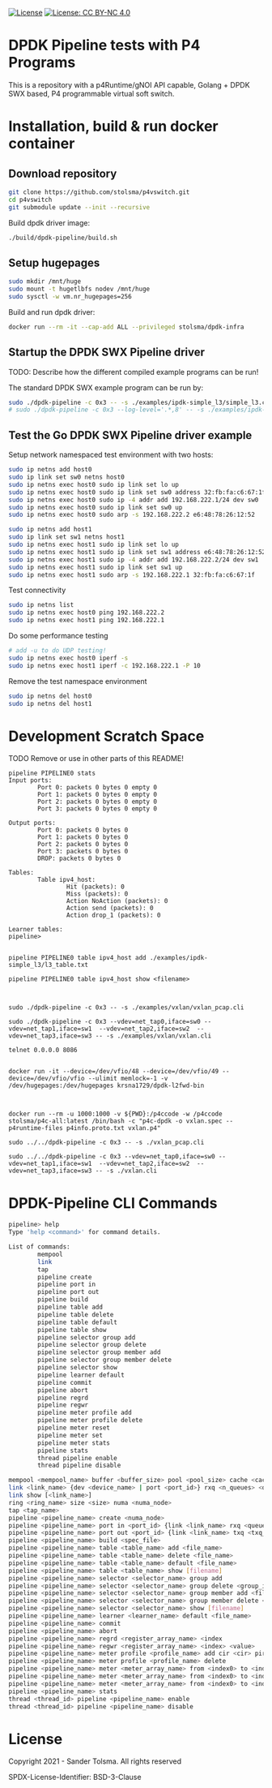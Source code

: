 [![License](https://img.shields.io/badge/License-Apache_2.0-blue.svg)](https://opensource.org/licenses/Apache-2.0)
[![License: CC BY-NC 4.0](https://img.shields.io/badge/License-CC_BY--NC_4.0-lightgrey.svg)](https://creativecommons.org/licenses/by-nc/4.0/)

# DPDK Pipeline tests with P4 Programs

This is a repository with a p4Runtime/gNOI API capable, Golang + DPDK SWX based, P4 programmable virtual soft switch.

# Installation, build & run docker container

## Download repository

``` bash
git clone https://github.com/stolsma/p4vswitch.git
cd p4vswitch
git submodule update --init --recursive
```

Build dpdk driver image:

``` bash
./build/dpdk-pipeline/build.sh 
```

## Setup hugepages

``` bash
sudo mkdir /mnt/huge
sudo mount -t hugetlbfs nodev /mnt/huge
sudo sysctl -w vm.nr_hugepages=256
```

Build and run dpdk driver:

``` bash
docker run --rm -it --cap-add ALL --privileged stolsma/dpdk-infra
```

## Startup the DPDK SWX Pipeline driver

TODO: Describe how the different compiled example programs can be run!

The standard DPDK SWX example program can be run by:

``` bash
sudo ./dpdk-pipeline -c 0x3 -- -s ./examples/ipdk-simple_l3/simple_l3.cli
# sudo ./dpdk-pipeline -c 0x3 --log-level='.*,8' -- -s ./examples/ipdk-simple_l3/simple_l3.cli
```

## Test the Go DPDK SWX Pipeline driver example

Setup network namespaced test environment with two hosts:

``` bash
sudo ip netns add host0
sudo ip link set sw0 netns host0
sudo ip netns exec host0 sudo ip link set lo up
sudo ip netns exec host0 sudo ip link set sw0 address 32:fb:fa:c6:67:1f
sudo ip netns exec host0 sudo ip -4 addr add 192.168.222.1/24 dev sw0
sudo ip netns exec host0 sudo ip link set sw0 up
sudo ip netns exec host0 sudo arp -s 192.168.222.2 e6:48:78:26:12:52

sudo ip netns add host1
sudo ip link set sw1 netns host1
sudo ip netns exec host1 sudo ip link set lo up
sudo ip netns exec host1 sudo ip link set sw1 address e6:48:78:26:12:52
sudo ip netns exec host1 sudo ip -4 addr add 192.168.222.2/24 dev sw1
sudo ip netns exec host1 sudo ip link set sw1 up
sudo ip netns exec host1 sudo arp -s 192.168.222.1 32:fb:fa:c6:67:1f
```

Test connectivity

``` bash
sudo ip netns list
sudo ip netns exec host0 ping 192.168.222.2
sudo ip netns exec host1 ping 192.168.222.1
```

Do some performance testing

``` bash
# add -u to do UDP testing!
sudo ip netns exec host0 iperf -s
sudo ip netns exec host1 iperf -c 192.168.222.1 -P 10
```

Remove the test namespace environment

``` bash
sudo ip netns del host0
sudo ip netns del host1
```

# Development Scratch Space

TODO Remove or use in other parts of this README!

```
pipeline PIPELINE0 stats
Input ports:
        Port 0: packets 0 bytes 0 empty 0
        Port 1: packets 0 bytes 0 empty 0
        Port 2: packets 0 bytes 0 empty 0
        Port 3: packets 0 bytes 0 empty 0

Output ports:
        Port 0: packets 0 bytes 0
        Port 1: packets 0 bytes 0
        Port 2: packets 0 bytes 0
        Port 3: packets 0 bytes 0
        DROP: packets 0 bytes 0

Tables:
        Table ipv4_host:
                Hit (packets): 0
                Miss (packets): 0
                Action NoAction (packets): 0
                Action send (packets): 0
                Action drop_1 (packets): 0

Learner tables:
pipeline>


pipeline PIPELINE0 table ipv4_host add ./examples/ipdk-simple_l3/l3_table.txt

pipeline PIPELINE0 table ipv4_host show <filename>



sudo ./dpdk-pipeline -c 0x3 -- -s ./examples/vxlan/vxlan_pcap.cli

sudo ./dpdk-pipeline -c 0x3 --vdev=net_tap0,iface=sw0 --vdev=net_tap1,iface=sw1  --vdev=net_tap2,iface=sw2  --vdev=net_tap3,iface=sw3 -- -s ./examples/vxlan/vxlan.cli

telnet 0.0.0.0 8086


docker run -it --device=/dev/vfio/48 --device=/dev/vfio/49 --device=/dev/vfio/vfio --ulimit memlock=-1 -v /dev/hugepages:/dev/hugepages krsna1729/dpdk-l2fwd-bin



docker run --rm -u 1000:1000 -v ${PWD}:/p4ccode -w /p4ccode stolsma/p4c-all:latest /bin/bash -c "p4c-dpdk -o vxlan.spec --p4runtime-files p4info.proto.txt vxlan.p4"

sudo ../../dpdk-pipeline -c 0x3 -- -s ./vxlan_pcap.cli

sudo ../../dpdk-pipeline -c 0x3 --vdev=net_tap0,iface=sw0 --vdev=net_tap1,iface=sw1  --vdev=net_tap2,iface=sw2  --vdev=net_tap3,iface=sw3 -- -s ./vxlan.cli

```

# DPDK-Pipeline CLI Commands

``` bash
pipeline> help
Type 'help <command>' for command details.

List of commands:
        mempool
        link
        tap
        pipeline create
        pipeline port in
        pipeline port out
        pipeline build
        pipeline table add
        pipeline table delete
        pipeline table default
        pipeline table show
        pipeline selector group add
        pipeline selector group delete
        pipeline selector group member add
        pipeline selector group member delete
        pipeline selector show
        pipeline learner default
        pipeline commit
        pipeline abort
        pipeline regrd
        pipeline regwr
        pipeline meter profile add
        pipeline meter profile delete
        pipeline meter reset
        pipeline meter set
        pipeline meter stats
        pipeline stats
        thread pipeline enable
        thread pipeline disable

mempool <mempool_name> buffer <buffer_size> pool <pool_size> cache <cache_size> cpu <cpu_id>
link <link_name> {dev <device_name> | port <port_id>} rxq <n_queues> <queue_size> <mempool_name> txq <n_queues> <queue_size> promiscuous {on | off} [rss <qid_0> ... <qid_n>]
link show [<link_name>]
ring <ring_name> size <size> numa <numa_node>
tap <tap_name>
pipeline <pipeline_name> create <numa_node>
pipeline <pipeline_name> port in <port_id> {link <link_name> rxq <queue_id> bsz <burst_size> | ring <ring_name> bsz <burst_size> | source <mempool_name> <file_name> loop <n_loops> | tap <tap_name> mempool <mempool_name> mtu <mtu> bsz <burst_size>
pipeline <pipeline_name> port out <port_id> {link <link_name> txq <txq_id> bsz <burst_size> | ring <ring_name> bsz <burst_size> | sink <file_name> | none | tap <tap_name> bsz <burst_size>
pipeline <pipeline_name> build <spec_file>
pipeline <pipeline_name> table <table_name> add <file_name>
pipeline <pipeline_name> table <table_name> delete <file_name>
pipeline <pipeline_name> table <table_name> default <file_name>
pipeline <pipeline_name> table <table_name> show [filename]
pipeline <pipeline_name> selector <selector_name> group add
pipeline <pipeline_name> selector <selector_name> group delete <group_id>
pipeline <pipeline_name> selector <selector_name> group member add <file_name>
pipeline <pipeline_name> selector <selector_name> group member delete <file_name>
pipeline <pipeline_name> selector <selector_name> show [filename]
pipeline <pipeline_name> learner <learner_name> default <file_name>
pipeline <pipeline_name> commit
pipeline <pipeline_name> abort
pipeline <pipeline_name> regrd <register_array_name> <index
pipeline <pipeline_name> regwr <register_array_name> <index> <value>
pipeline <pipeline_name> meter profile <profile_name> add cir <cir> pir <pir> cbs <cbs> pbs <pbs>
pipeline <pipeline_name> meter profile <profile_name> delete
pipeline <pipeline_name> meter <meter_array_name> from <index0> to <index1> reset
pipeline <pipeline_name> meter <meter_array_name> from <index0> to <index1> set profile <profile_name>
pipeline <pipeline_name> meter <meter_array_name> from <index0> to <index1> stats
pipeline <pipeline_name> stats
thread <thread_id> pipeline <pipeline_name> enable
thread <thread_id> pipeline <pipeline_name> disable
```

# License

Copyright 2021 - Sander Tolsma. All rights reserved

SPDX-License-Identifier: BSD-3-Clause